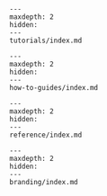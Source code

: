 ```{include} ../../README.md

```

```{toctree}
---
maxdepth: 2
hidden:
---
tutorials/index.md
```

```{toctree}
---
maxdepth: 2
hidden:
---
how-to-guides/index.md
```

```{toctree}
---
maxdepth: 2
hidden:
---
reference/index.md
```

```{toctree}
---
maxdepth: 2
hidden:
---
branding/index.md
```
